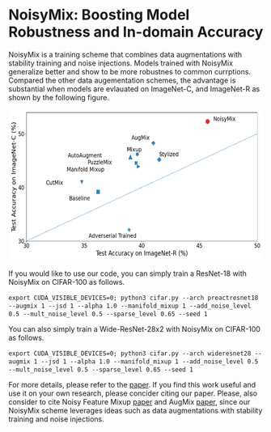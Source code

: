 # NoisyMix: Boosting Model Robustness and In-domain Accuracy

NoisyMix is a training scheme that combines data augmentations with stability training and noise injections. Models trained with NoisyMix generalize better and show to be more robustnes to common currptions. Compared the other data augementation schemes, the advantage is substantial when models are evlauated on ImageNet-C, and ImageNet-R as shown by the following figure.

<p align="center">
    <img src="figures/cimagenet.png" height="300">
</p>


If you would like to use our code, you can simply train a ResNet-18 with NoisyMix on CIFAR-100 as follows.


```
export CUDA_VISIBLE_DEVICES=0; python3 cifar.py --arch preactresnet18 --augmix 1 --jsd 1 --alpha 1.0 --manifold_mixup 1 --add_noise_level 0.5 --mult_noise_level 0.5 --sparse_level 0.65 --seed 1
```

You can also simply train a Wide-ResNet-28x2 with NoisyMix on CIFAR-100 as follows.

```
export CUDA_VISIBLE_DEVICES=0; python3 cifar.py --arch wideresnet28 --augmix 1 --jsd 1 --alpha 1.0 --manifold_mixup 1 --add_noise_level 0.5 --mult_noise_level 0.5 --sparse_level 0.65 --seed 1
```




For more details, please refer to the [paper](). If you find this work useful and use it on your own research, please concider citing our paper.   Please, also consider to cite Noisy Feature Mixup [paper](https://arxiv.org/abs/2110.02180) and AugMix [paper](https://arxiv.org/abs/1912.02781), since our NoisyMix scheme leverages ideas such as data augmentations with stability training and noise injections.

